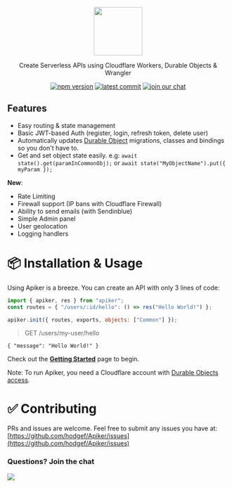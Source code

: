  <div>
 <p align="center">
  <a href="https://github.com/hodgef/apiker" title="View Documentation"><img width="110" src="https://user-images.githubusercontent.com/25509135/142580530-07c335a7-5a11-47dd-8acc-b45842e8da32.png" /></a>
 </p>
 
 <div align="center">
  <p>Create Serverless APIs using Cloudflare Workers, Durable Objects & Wrangler</p>

 <a href="https://www.npmjs.com/package/apiker"><img src="https://badgen.net/npm/v/apiker?color=blue" alt="npm version"></a> <a href="https://github.com/hodgef/apiker"><img src="https://img.shields.io/github/last-commit/hodgef/apiker" alt="latest commit"></a> <a href="https://discord.com/invite/SJexsCG"><img src="https://img.shields.io/discord/498978399801573396.svg?label=&logo=discord&logoColor=ffffff&color=7389D8&labelColor=6A7EC2" alt="join our chat"></a>
</div>
 
</div>

## Features

- Easy routing & state management
- Basic JWT-based Auth (register, login, refresh token, delete user)
- Automatically updates [Durable Object](https://developers.cloudflare.com/workers/learning/using-durable-objects) migrations, classes and bindings so you don't have to.
- Get and set object state easily. e.g: `await state().get(paramInCommonObj);` or `await state("MyObjectName").put({ myParam });`

**New**:
- Rate Limiting
- Firewall support (IP bans with Cloudflare Firewall)
- Ability to send emails (with Sendinblue)
- Simple Admin panel
- User geolocation
- Logging handlers

# 📦 Installation & Usage 

Using Apiker is a breeze. You can create an API with only 3 lines of code:
```js
import { apiker, res } from "apiker";
const routes = { "/users/:id/hello": () => res("Hello World!") };

apiker.init({ routes, exports, objects: ["Common"] });

```
> GET /users/my-user/hello
```
{ "message": "Hello World!" }
```

Check out the **[Getting Started](https://hodgef.com/apiker/)** page to begin.


Note: To run Apiker, you need a Cloudflare account with [Durable Objects access](https://developers.cloudflare.com/workers/platform/pricing#durable-objects).


# ✅ Contributing 

PRs and issues are welcome. Feel free to submit any issues you have at:
[https://github.com/hodgef/Apiker/issues](https://github.com/hodgef/Apiker/issues)

### Questions? Join the chat

<a href="https://discordapp.com/invite/SJexsCG" title="Join our Discord chat" target="_blank"><img src="https://discordapp.com/api/guilds/498978399801573396/widget.png?style=banner2" align="center"></a>
